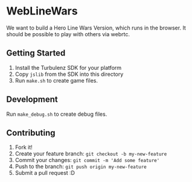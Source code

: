 WebLineWars
============

We want to build a Hero Line Wars Version, which runs in the browser. It should
be possible to play with others via webrtc.

Getting Started
----------------

1. Install the Turbulenz SDK for your platform
2. Copy ``jslib`` from the SDK into this directory
3. Run ``make.sh`` to create game files.

Development
------------

Run ``make_debug.sh`` to create debug files.

Contributing
-------------

1. Fork it!
2. Create your feature branch: `git checkout -b my-new-feature`
3. Commit your changes: `git commit -m 'Add some feature'`
4. Push to the branch: `git push origin my-new-feature`
5. Submit a pull request :D
